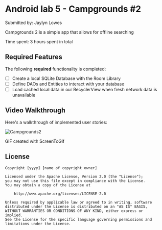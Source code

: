 # Android lab 5 - Campgrounds #2

Submitted by: Jaylyn Lowes

Campgrounds 2 is a simple app that allows for offline searching

Time spent: 3 hours spent in total

## Required Features

The following **required** functionality is completed:

- [ ] Create a local SQLite Database with the Room Library
- [ ] Define DAOs and Entities to interact with your database
- [ ] Load cached local data in our RecyclerView when fresh network data is unavailable

## Video Walkthrough

Here's a walkthrough of implemented user stories:

![Campgrounds2](https://github.com/user-attachments/assets/d5011bf0-9c60-4925-bcb0-a9be7ea8c0fa)


GIF created with ScreenToGif

## License

    Copyright [yyyy] [name of copyright owner]

    Licensed under the Apache License, Version 2.0 (the "License");
    you may not use this file except in compliance with the License.
    You may obtain a copy of the License at

        http://www.apache.org/licenses/LICENSE-2.0

    Unless required by applicable law or agreed to in writing, software
    distributed under the License is distributed on an "AS IS" BASIS,
    WITHOUT WARRANTIES OR CONDITIONS OF ANY KIND, either express or implied.
    See the License for the specific language governing permissions and
    limitations under the License.
